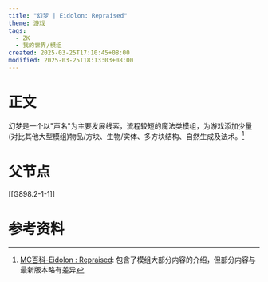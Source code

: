 ```yaml
---
title: "幻梦 | Eidolon: Repraised"
theme: 游戏
tags:
  - ZK
  - 我的世界/模组
created: 2025-03-25T17:10:45+08:00
modified: 2025-03-25T18:13:03+08:00
---
```

# 正文
幻梦是一个以"声名"为主要发展线索，流程较短的魔法类模组，为游戏添加少量(对比其他大型模组)物品/方块、生物/实体、多方块结构、自然生成及法术。[^1]

# 父节点
[[G898.2-1-1]]

# 参考资料
[^1]: [MC百科-Eidolon : Repraised](https://www.mcmod.cn/class/15864.html): 包含了模组大部分内容的介绍，但部分内容与最新版本略有差异